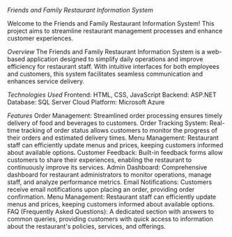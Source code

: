 *Friends and Family Restaurant Information System*

Welcome to the Friends and Family Restaurant Information System! This project aims to streamline restaurant management processes and enhance customer experiences.

*Overview*
The Friends and Family Restaurant Information System is a web-based application designed to simplify daily operations and improve efficiency for restaurant staff. 
With intuitive interfaces for both employees and customers, this system facilitates seamless communication and enhances service delivery.

*Technologies Used*
Frontend: HTML, CSS, JavaScript
Backend: ASP.NET
Database: SQL Server
Cloud Platform: Microsoft Azure

*Features*
Order Management: Streamlined order processing ensures timely delivery of food and beverages to customers.
Order Tracking System: Real-time tracking of order status allows customers to monitor the progress of their orders and estimated delivery times.
Menu Management: Restaurant staff can efficiently update menus and prices, keeping customers informed about available options.
Customer Feedback: Built-in feedback forms allow customers to share their experiences, enabling the restaurant to continuously improve its services.
Admin Dashboard: Comprehensive dashboard for restaurant administrators to monitor operations, manage staff, and analyze performance metrics.
Email Notifications: Customers receive email notifications upon placing an order, providing order confirmation.
Menu Management: Restaurant staff can efficiently update menus and prices, keeping customers informed about available options.
FAQ (Frequently Asked Questions): A dedicated section with answers to common queries, providing customers with quick access to information about the restaurant's policies, services, and offerings.


